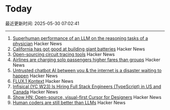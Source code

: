 # Today

最近更新时间: 2025-05-30 07:02:41

--- 
1. [Superhuman performance of an LLM on the reasoning tasks of a physician](https://arxiv.org/abs/2412.10849) Hacker News
2. [California has got good at building giant batteries](https://www.economist.com/united-states/2025/05/22/california-has-got-really-good-at-building-giant-batteries) Hacker News
3. [Open-sourcing circuit tracing tools](https://www.anthropic.com/research/open-source-circuit-tracing) Hacker News
4. [Airlines are charging solo passengers higher fares than groups](https://thriftytraveler.com/news/airlines/airlines-charging-solo-travelers-higher-fares/) Hacker News
5. [Untrusted chatbot AI between you & the internet is a disaster waiting to happen](https://macwright.com/2025/05/29/putting-an-untrusted-chat-layer-is-a-disaster) Hacker News
6. [FLUX.1 Kontext](https://bfl.ai/models/flux-kontext) Hacker News
7. [Infisical (YC W23) Is Hiring Full Stack Engineers (TypeScript) in US and Canada](https://www.ycombinator.com/companies/infisical/jobs/vGwCQVk-full-stack-engineer-us-canada) Hacker News
8. [Show HN: Open-source, visual-first Cursor for Designers](https://beta.onlook.com/) Hacker News
9. [Human coders are still better than LLMs](https://antirez.com/news/153) Hacker News

